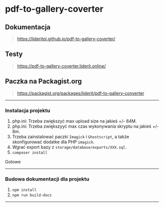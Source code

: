 # pdf-to-gallery-coverter

## Dokumentacja
> https://lideritpl.github.io/pdf-to-gallery-coverter/

## Testy
> https://pdf-to-gallery-coverter.liderit.online/

## Paczka na Packagist.org
> https://packagist.org/packages/liderit/pdf-to-gallery-converter

---

### Instalacja projektu
1. php.ini: Trzeba zwiększyć max upload size na jakieś +/- 64M.
2. php.ini: Trzeba zwiększyyć max czas wykonywania skryptu na jakieś +/- 8m.
3. Trzeba zainstalować paczki `Imagick` i `Ghostscript`, a także skonfigurować dodatke dla PHP `imagick`.
4. Wgrać export bazy z `storage/database/exports/XXX.sql`. 
5. `composer install`

Gotowe

---

### Budowa dokumentacji dla projektu

1. `npm install`
2. `npm run build-docs`

---
